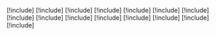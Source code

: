 [!include[](pm-data-manager.md)]
[!include[](pm-data-sources.md)]
[!include[](pm-entities.md)]
[!include[](pm-configure-data.md)]
[!include[](pm-map.md)]
[!include[](pm-match.md)]
[!include[](pm-merge.md)] 
[!include[](pm-relationships.md)] 
[!include[](pm-segments.md)] 
[!include[](pm-admin.md)] 
[!include[](pm-settings.md)] 
[!include[](pm-permissions.md)] 
[!include[](pm-connectors.md)] 
[!include[](pm-apis.md)] 
[!include[](pm-known-issues.md)] 
